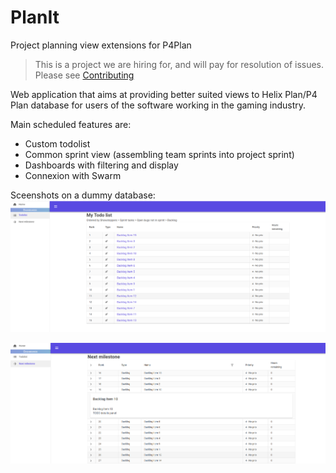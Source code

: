# PlanIt

Project planning view extensions for P4Plan

> This is a project we are hiring for, and will pay for resolution of
> issues. Please see [Contributing](CONTRIBUTING.md)

Web application that aims at providing better suited views to Helix Plan/P4 Plan database for users of the software working in the gaming industry.

Main scheduled features are:
- Custom todolist
- Common sprint view (assembling team sprints into project sprint)
- Dashboards with filtering and display
- Connexion with Swarm

Sceenshots on a dummy database:
![](references/Todolist.png)

![](references/Milestone.png)
